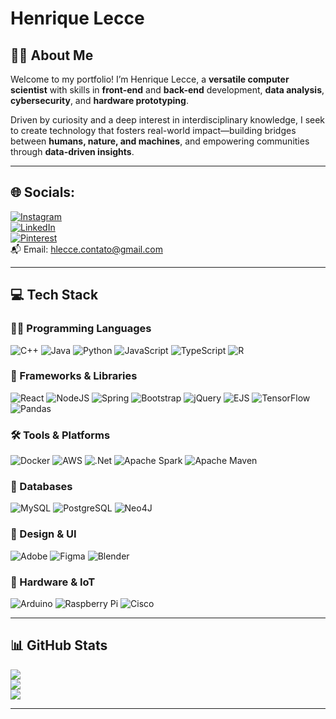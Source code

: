 # Henrique Lecce

## 👨‍💻 About Me

Welcome to my portfolio! I’m Henrique Lecce, a **versatile computer scientist** with skills in **front-end** and **back-end** development, **data analysis**, **cybersecurity**, and **hardware prototyping**.

Driven by curiosity and a deep interest in interdisciplinary knowledge, I seek to create technology that fosters real-world impact—building bridges between **humans, nature, and machines**, and empowering communities through **data-driven insights**.

---

## 🌐 Socials:

[![Instagram](https://img.shields.io/badge/Instagram-%23E4405F.svg?style=flat&logo=instagram&logoColor=white)](https://www.instagram.com/hq.lcc/)  
[![LinkedIn](https://img.shields.io/badge/LinkedIn-%230077B5.svg?style=flat&logo=linkedin&logoColor=white)](https://www.linkedin.com/in/henrique-lecce-311a45234/)  
[![Pinterest](https://img.shields.io/badge/Pinterest-%23BD081C.svg?style=flat&logo=pinterest&logoColor=white)](https://br.pinterest.com/henriquelecce/)  
📬 Email: [hlecce.contato@gmail.com](mailto:hlecce.contato@gmail.com)

---

## 💻 Tech Stack

### 👨‍💻 Programming Languages
![C++](https://img.shields.io/badge/c++-%2300599C.svg?style=flat&logo=c%2B%2B&logoColor=white) ![Java](https://img.shields.io/badge/java-%23ED8B00.svg?style=flat&logo=openjdk&logoColor=white) ![Python](https://img.shields.io/badge/python-3670A0?style=flat&logo=python&logoColor=ffdd54) ![JavaScript](https://img.shields.io/badge/javascript-%23323330.svg?style=flat&logo=javascript&logoColor=%23F7DF1E) ![TypeScript](https://img.shields.io/badge/typescript-%23007ACC.svg?style=flat&logo=typescript&logoColor=white) ![R](https://img.shields.io/badge/r-%23276DC3.svg?style=flat&logo=r&logoColor=white)

### 🧰 Frameworks & Libraries
![React](https://img.shields.io/badge/react-%2320232a.svg?style=flat&logo=react&logoColor=%2361DAFB) ![NodeJS](https://img.shields.io/badge/node.js-6DA55F?style=flat&logo=node.js&logoColor=white) ![Spring](https://img.shields.io/badge/spring-%236DB33F.svg?style=flat&logo=spring&logoColor=white) ![Bootstrap](https://img.shields.io/badge/bootstrap-%238511FA.svg?style=flat&logo=bootstrap&logoColor=white) ![jQuery](https://img.shields.io/badge/jquery-%230769AD.svg?style=flat&logo=jquery&logoColor=white) ![EJS](https://img.shields.io/badge/ejs-%23B4CA65.svg?style=flat&logo=ejs&logoColor=black)  ![TensorFlow](https://img.shields.io/badge/TensorFlow-%23FF6F00.svg?style=flat&logo=TensorFlow&logoColor=white) ![Pandas](https://img.shields.io/badge/pandas-%23150458.svg?style=flat&logo=pandas&logoColor=white)

### 🛠️ Tools & Platforms
![Docker](https://img.shields.io/badge/docker-%230db7ed.svg?style=flat&logo=docker&logoColor=white) ![AWS](https://img.shields.io/badge/AWS-%23FF9900.svg?style=flat&logo=amazon-aws&logoColor=white)  ![.Net](https://img.shields.io/badge/.NET-5C2D91?style=flat&logo=.net&logoColor=white) ![Apache Spark](https://img.shields.io/badge/Apache%20Spark-FDEE21?style=flat&logo=apachespark&logoColor=black)  ![Apache Maven](https://img.shields.io/badge/Apache%20Maven-C71A36?style=flat&logo=Apache%20Maven&logoColor=white)

### 💾 Databases
![MySQL](https://img.shields.io/badge/mysql-4479A1.svg?style=flat&logo=mysql&logoColor=white)  ![PostgreSQL](https://img.shields.io/badge/postgres-%23316192.svg?style=flat&logo=postgresql&logoColor=white)  ![Neo4J](https://img.shields.io/badge/Neo4j-008CC1?style=flat&logo=neo4j&logoColor=white)

### 🎨 Design & UI
![Adobe](https://img.shields.io/badge/adobe-%23FF0000.svg?style=flat&logo=adobe&logoColor=white)  ![Figma](https://img.shields.io/badge/figma-%23F24E1E.svg?style=flat&logo=figma&logoColor=white)  ![Blender](https://img.shields.io/badge/blender-%23F5792A.svg?style=flat&logo=blender&logoColor=white)

### 🔧 Hardware & IoT
![Arduino](https://img.shields.io/badge/-Arduino-00979D?style=flat&logo=Arduino&logoColor=white)  ![Raspberry Pi](https://img.shields.io/badge/-Raspberry_Pi-C51A4A?style=flat&logo=Raspberry-Pi)  ![Cisco](https://img.shields.io/badge/cisco-%23049fd9.svg?style=flat&logo=cisco&logoColor=black)

---

## 📊 GitHub Stats

![](https://github-readme-stats.vercel.app/api?username=hqlcc&theme=transparent&hide_border=true&include_all_commits=true&count_private=false)<br/>
![](https://nirzak-streak-stats.vercel.app/?user=hqlcc&theme=transparent&hide_border=true)<br/>
![](https://github-readme-stats.vercel.app/api/top-langs/?username=hqlcc&theme=transparent&hide_border=true&include_all_commits=true&count_private=false&layout=compact)

---
